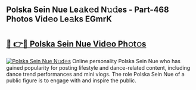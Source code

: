 ## Polska Sein Nue Le𝚊k𝚎d N𝚞𝚍es - Part-468 Photos Vid𝚎o Le𝚊ks EGmrK

# <h2><a href="http://fb2pvq.evod.top/?m=Polska+Sein+Nue">🔗 👉🔴 Polska Sein Nue Vid𝚎o Ph𝚘t𝚘s</a></h2>

[![Polska Sein Nue N𝚞d𝚎s](https://i.imgur.com/8V9OHl7.gif)](http://fb2pvq.evod.top/?m=Polska+Sein+Nue)
Online personality Polska Sein Nue who has gained popularity for posting lifestyle and dance-related content, including dance trend performances and mini vlogs. The role Polska Sein Nue of a public figure is to engage with and inspire the public. 

